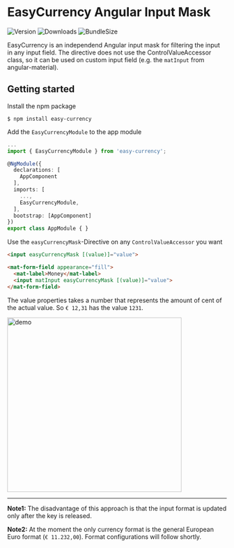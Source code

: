 # EasyCurrency Angular Input Mask

![Version](https://img.shields.io/npm/v/easy-currency) ![Downloads](https://img.shields.io/npm/dt/easy-currency.svg) ![BundleSize](https://img.shields.io/bundlephobia/min/easy-currency)


EasyCurrency is an independend Angular input mask for filtering the input in any input field. The directive does not use the ControlValueAccessor class, so it can be used on custom input field (e.g. the `matInput` from angular-material). 

## Getting started

Install the npm package
```
$ npm install easy-currency
```
Add the  `EasyCurrencyModule` to the app module
```ts
...
import { EasyCurrencyModule } from 'easy-currency';

@NgModule({
  declarations: [
    AppComponent
  ],
  imports: [
    ...,
    EasyCurrencyModule,
  ],
  bootstrap: [AppComponent]
})
export class AppModule { }

```
Use the `easyCurrencyMask`-Directive on any `ControlValueAccessor` you want 
```html
<input easyCurrencyMask [(value)]="value">

<mat-form-field appearance="fill">
  <mat-label>Money</mat-label>
  <input matInput easyCurrencyMask [(value)]="value">
</mat-form-field>
```
The value properties takes a number that represents the amount of cent of the actual value. So `€ 12,31` has the value `1231`.

<img src="https://user-images.githubusercontent.com/12057307/130602105-68cf756d-a2dd-4d6a-a13a-9ef2b66818f0.gif" alt="demo" width="400"/>

---

**Note1:** The disadvantage of this approach is that the input format is updated only after the key is released.

**Note2:** At the moment the only currency format is the general European Euro format (`€ 11.232,00`). Format configurations will follow shortly.
